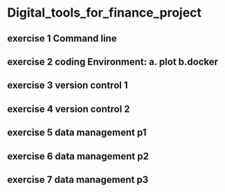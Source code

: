 # Digital_tools_for_finance_project

## exercise 1 Command line
## exercise 2 coding Environment: a. plot b.docker
## exercise 3 version control 1
## exercise 4 version control 2
## exercise 5 data management p1
## exercise 6 data management p2
## exercise 7 data management p3

